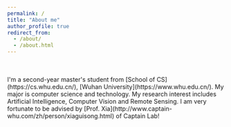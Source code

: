 ```yaml
---
permalink: /
title: "About me"
author_profile: true
redirect_from: 
  - /about/
  - /about.html
---
```

<br>
<br>
I'm a second-year master's student from [School of CS](https://cs.whu.edu.cn/), [Wuhan University](https://www.whu.edu.cn/). 
My major is computer science and technology.
My research interest includes Artificial Intelligence, Computer Vision and Remote Sensing. 
I am very fortunate to be advised by [Prof. Xia](http://www.captain-whu.com/zh/person/xiaguisong.html) of Captain Lab!
